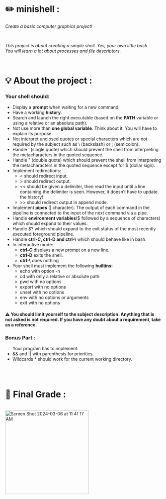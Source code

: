<h1><strong>✏️ minishell : </strong></h1>
<p><i>Create a basic computer graphics project! </i><p><br>
<p><i>This project is about creating a simple shell. Yes, your own little bash. <br> You will learn a lot about processes and file descriptors.</i></p><br>
<h1>💡 About the project : </h1>
<h3>Your shell should:</h3>
<ul>
  <li>Display a <strong>prompt</strong> when waiting for a new command.</li>
  <li>Have a working <strong>history</strong>.</li>
  <li>Search and launch the right executable (based on the <strong>PATH</strong> variable or using a relative or an absolute path).</li>
  <li>Not use more than <strong>one global variable</strong>. Think about it. You will have to explain its purpose.</li>
  <li>Not interpret unclosed quotes or special characters which are not required by the
subject such as \ (backslash) or ; (semicolon).</li>
  <li>Handle ’ (single quote) which should prevent the shell from interpreting the metacharacters in the quoted sequence.</li>
  <li>Handle " (double quote) which should prevent the shell from interpreting the metacharacters in the quoted sequence except for $ (dollar sign).</li>
  <li>Implement <stong>redirections</stong>:
    <ul>
      <li>< should redirect input.</li>
      <li>> should redirect output.</li>
      <li><< should be given a delimiter, then read the input until a line containing the
delimiter is seen. However, it doesn’t have to update the history!</li>
      <li>>> should redirect output in append mode.</li>
    </ul>
  </li>
  <li>Implement <strong>pipes</strong> (| character). The output of each command in the pipeline is connected to the input of the next command via a pipe.</li>
  <li>Handle <strong>environment variables</strong>($ followed by a sequence of characters) which
should expand to their values.</li>
  <li>Handle $? which should expand to the exit status of the most recently executed
foreground pipeline.</li>
  <li>Handle <strong>ctrl-C, ctrl-D and ctrl-\</strong> which should behave like in bash.</li>
  <li>In interactive mode:
    <ul>
      <li><strong>ctrl-C</strong> displays a new prompt on a new line.</li>
      <li><strong>ctrl-D</strong> exits the shell.</li>
      <li><strong>ctrl-\</strong> does nothing</li>
    </ul>
  </li>
  <li>Your shell must implement the following <strong>builtins:</strong>
    <ul>
      <li>echo with option -n</li>
      <li>cd with only a relative or absolute path</li>
      <li>pwd with no options</li>
      <li>export with no options</li>
      <li>unset with no options</li>
      <li>env with no options or arguments</li>
      <li>exit with no options</li>
    </ul>
  </li>
</ul>
<h4>⚠️ You should limit yourself to the subject description. Anything that is not asked is not required. If you have any doubt about a requirement, take <link rel="bash" href="https://www.gnu.org/savannah-checkouts/gnu/bash/manual/"> as a reference.</h4>

<h3>Bonus Part :</h3>
<ul>Your program has to implement:
  <li> && and || with parenthesis for priorities.</li>
  <li>Wildcards * should work for the current working directory.</li>
</ul>
<br><br>
<h1>💯 Final Grade : </h1> <br>
<img width="269" alt="Screen Shot 2024-03-06 at 11 41 17 AM" src="https://github.com/user-attachments/assets/f4644b10-184e-4f80-9668-75abd535e4bc">
